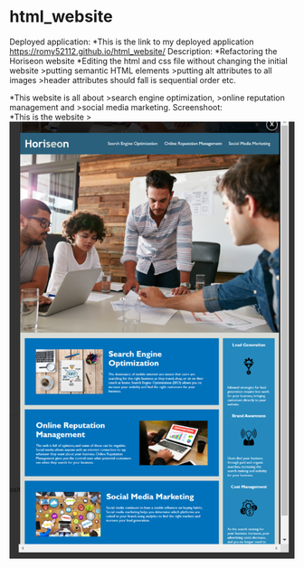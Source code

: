 # html_website
Deployed application:
*This is the link to my deployed application https://romy52112.github.io/html_website/
Description:
*Refactoring the Horiseon website
*Editing the html and css file without changing the initial website
    >putting semantic HTML elements
    >putting alt attributes to all images
    >header attributes should fall is sequential order etc.

*This website is all about 
    >search engine optimization, 
    >online reputation management and 
    >social media marketing.
Screenshoot:    
*This is the website
    >![alt text](<Horiseon .png>)